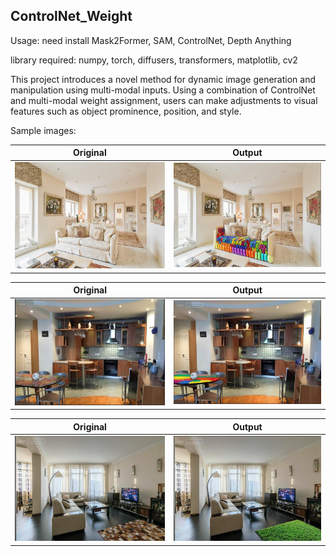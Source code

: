 ## ControlNet_Weight

Usage: need install Mask2Former, SAM, ControlNet, Depth Anything

library required: numpy, torch, diffusers,  transformers, matplotlib, cv2

This project introduces a novel method for dynamic image generation and manipulation using multi-modal inputs.
Using a combination of ControlNet and multi-modal weight
assignment, users can make adjustments to visual features
such as object prominence, position, and style.

Sample images:

| Original                     | Output                      |
|------------------------------|-----------------------------|
| ![Original](img/img1.jpg) | ![Sample1](img/sample1.jpg) |

| Original                     | Output                      |
|------------------------------|-----------------------------|
| ![Original](img/img2.jpg) | ![Sample2](img/sample2.jpg) |


| Original                     | Output                      |
|------------------------------|-----------------------------|
| ![Original](img/img3.jpg) | ![Sample1](img/sample3.jpg) |




